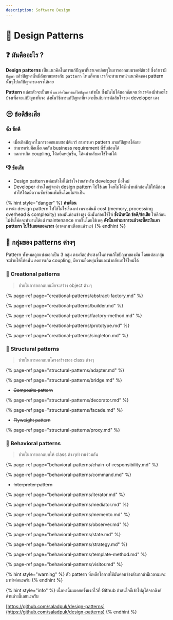 ```yaml
---
description: Software Design
---
```


# 🤴 Design Patterns

## ❓ มันคืออะไร ?

**Design patterns** เป็นแนวคิดในการแก้ปัญหาที่เราเจอบ่อยๆในการออกแบบซอฟต์แวร์ ซึ่งถ้าเรามี `ปัญหา` แล้วปัญหานั้นมีลักษณะตรงกับ `pattern` ไหนก็ตาม เราก็จะสามารถนำแนวคิดของ pattern นั้นๆไปแก้ปัญหาของเราได้เลย

**Pattern** แต่ละตัวจะเป็นแค่ `แนวคิดในการแก้ไขปัญหา` เท่านั้น ซึ่งมันไม่ได้บอกชัดเจนว่าเราต้องมีทำอะไรบ้างเพื่อจะแก้ปัญหาที่เจอ ดังนั้นวิธีการแก้ปัญหาที่เจอจะขึ้นกับการตัดสินใจของ developer เอง

## 😒 ข้อดีข้อเสีย

### 👍 ข้อดี

* เมื่อเกิดปัญหาในการออกแบบซอฟต์แวร์ สามารเอา pattern มาแก้ปัญหาได้เลย
* สามารถรับมือเมื่อเจอกับ business requirement ที่ซับซ้อนได้
* ลดการเกิด coupling, โค้ดยืดหยุ่นขึ้น, โค้ดนำกลับมาใช้ใหม่ได้

### 👎 ข้อเสีย

* Design pattern แต่ละตัวไม่ได้เข้าใจง่ายสำหรับ developer มือใหม่
* Developer ส่วนใหญ่จะนำ design pattern ไปใช้เลย โดยไม่ได้ชั่งน้ำหนักก่อนใช้ให้ดีก่อน ทำให้โค้ดมีความซับซ้อนเพิ่มขึ้นโดยไม่จำเป็น

{% hint style="danger" %}
**คำเตือน**  
การนำ design pattern ไปใช้ไม่ใช่เรื่องเท่ เพราะมันมี cost \(memory, processing overhead & complexity\) ของมันค่อนข้างสูง ดังนั้นก่อนใช้ให้ **ชั่งน้ำหนัก ข้อดี/ข้อเสีย** ให้ดีก่อน ไม่งั้นโค้ดจะทำงานได้แต่ maintenance ยากขึ้นโดยใช่เหตุ **ดังนั้นอย่าเมากาวแล้วตะบี้ตะบันเอา pattern ไปใช้เลยตลอดเวลา** \(อาตตามาเตือนแล้วนะ\)
{% endhint %}

## 👑 กลุ่มของ patterns ต่างๆ

Pattern ทั้งหมดถูกแบ่งออกเป็น 3 กลุ่ม ตามวัตถุประสงค์ในการแก้ไขปัญหาของมัน โดยแต่ละกลุ่มจะช่วยให้โค้ดนั้น ลดการเกิด coupling, มีความยืดหยุ่นขึ้นและนำกลับมาใช้ใหม่ได้

### 🦈 **Creational patterns**

> ช่วยในการออกแบบเมื่อจะสร้าง object ต่างๆ

{% page-ref page="creational-patterns/abstract-factory.md" %}

{% page-ref page="creational-patterns/builder.md" %}

{% page-ref page="creational-patterns/factory-method.md" %}

{% page-ref page="creational-patterns/prototype.md" %}

{% page-ref page="creational-patterns/singleton.md" %}

### 🦈 **Structural patterns**

> ช่วยในการออกแบบโครงสร้างของ class ต่างๆ

{% page-ref page="structural-patterns/adapter.md" %}

{% page-ref page="structural-patterns/bridge.md" %}

* ~~Composite pattern~~

{% page-ref page="structural-patterns/decorator.md" %}

{% page-ref page="structural-patterns/facade.md" %}

* ~~Flyweight pattern~~

{% page-ref page="structural-patterns/proxy.md" %}

### 🦈 **Behavioral patterns** 

> ช่วยในการออกแบบให้ class ต่างๆทำงานร่วมกัน

{% page-ref page="behavioral-patterns/chain-of-responsibility.md" %}

{% page-ref page="behavioral-patterns/command.md" %}

* ~~Interpreter pattern~~

{% page-ref page="behavioral-patterns/iterator.md" %}

{% page-ref page="behavioral-patterns/mediator.md" %}

{% page-ref page="behavioral-patterns/memento.md" %}

{% page-ref page="behavioral-patterns/observer.md" %}

{% page-ref page="behavioral-patterns/state.md" %}

{% page-ref page="behavioral-patterns/strategy.md" %}

{% page-ref page="behavioral-patterns/template-method.md" %}

{% page-ref page="behavioral-patterns/visitor.md" %}

{% hint style="warning" %}
ตัว pattern ที่เหลือโอกาสใช้มันค่อนข้างต่ำมากถ้ามีเวลาผมจะมาทำต่อนะครับ
{% endhint %}

{% hint style="info" %}
เนื้อหานี้ผมเคยครั้งแรกไว้ที่ Github ถ้าสนใจก็เข้าไปดูได้จากลิงค์ด้านล่างนี้เลยนะครับ

[https://github.com/saladpuk/design-patterns](https://github.com/saladpuk/design-patterns)
{% endhint %}

